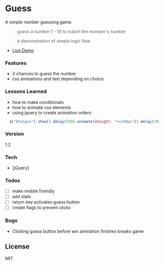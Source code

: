 # Guess

A simple number guessing game.
> guess a number 1 - 10 to match the monster's number

> a demonstration of simple logic flow 

- [Live Demo](http://nealcloud.github.io/guess) 

### Features
  - 3 chances to guess the number
  - css animations and text depending on choice
  
### Lessons Learned
 - how to make conditionals
 - how to animate css elements
 - using jquery to create animation orders

```javascript
  $("#tongue").show().delay(500).animate({height: "+=240px"}).delay(300).animate({height: "-=240px"});
```

### Version
1.2

### Tech
* [jQuery]

### Todos
 - [ ] make mobile friendly
 - [ ] add stats
 - [ ] return key activates guess button
 - [ ] create flags to prevent clicks

### Bugs
 - Clicking guess button before win animation finishes breaks game
 
License
----
MIT

